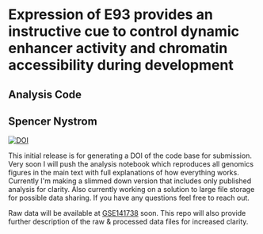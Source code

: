# Expression of E93 provides an instructive cue to control dynamic enhancer activity and chromatin accessibility during development
## Analysis Code
## Spencer Nystrom

[![DOI](https://zenodo.org/badge/DOI/10.5281/zenodo.3660090.svg)](https://doi.org/10.5281/zenodo.3660090)

This initial release is for generating a DOI of the code base for submission.
Very soon I will push the analysis notebook which reproduces all genomics
figures in the main text with full explanations of how everything works.
Currently I'm making a slimmed down version that includes only published
analysis for clarity. Also currently working on a solution to large file
storage for possible data sharing. If you have any questions feel free to reach
out.

Raw data will be available at [GSE141738](https://www.ncbi.nlm.nih.gov/geo/query/acc.cgi?acc=GSE141738) soon. This repo will also provide further description of the raw & processed data files for increased clarity.
